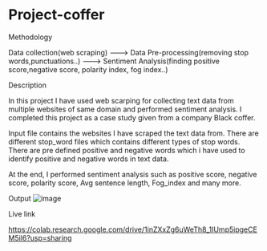 # Project-coffer
Methodology

Data collection(web scraping) ---> Data Pre-processing(removing stop words,punctuations..) ---> Sentiment Analysis(finding positive score,negative score, polarity index, fog index..)

Description

In this project I have used web scarping for collecting text data from multiple websites of same domain and performed sentiment analysis. I completed
this project as a case study given from a company Black coffer. 

Input file contains the websites I have scraped the text data from.
There are different stop_word files which contains different types of stop words.
There are pre defined positive and negative words which i have used to identify positive and negative words in text data.

At the end, I performed sentiment analysis such as positive score, negative score, polarity score, Avg sentence length, Fog_index and many more.


Output
![image](https://user-images.githubusercontent.com/81084807/208061935-1057b3f5-f321-48fa-a7a2-0ed762511f3b.png)

Live link

https://colab.research.google.com/drive/1inZXxZg6uWeTh8_1IUmp5ipgeCEM5il6?usp=sharing



